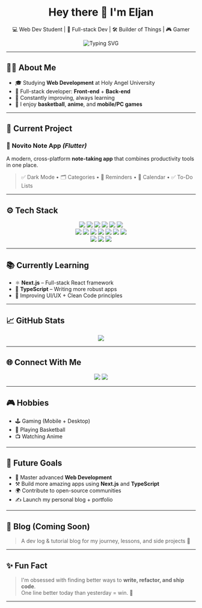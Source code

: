 <!-- Profile Header -->
<h1 align="center">Hey there 👋 I'm Eljan</h1>
<p align="center">💻 Web Dev Student | 🧠 Full-stack Dev | 🛠️ Builder of Things | 🎮 Gamer</p>

<p align="center">
  <img src="https://readme-typing-svg.demolab.com?font=Fira+Code&size=22&pause=1000&center=true&vCenter=true&width=435&lines=Web+Dev+Student+%F0%9F%93%9A;Passionate+about+Tech+%F0%9F%94%A5;Always+Learning+%F0%9F%93%96;Let%27s+Build+Something+Cool!+%F0%9F%9A%80" alt="Typing SVG" />
</p>

---

## 👨‍💻 About Me

- 🎓 Studying **Web Development** at Holy Angel University  
- 🔧 Full-stack developer: **Front-end** + **Back-end**  
- 🧠 Constantly improving, always learning  
- 🏀 I enjoy **basketball**, **anime**, and **mobile/PC games**

---

## 🚧 Current Project

### 📝 **Novito Note App** *(Flutter)*
A modern, cross-platform **note-taking app** that combines productivity tools in one place.

> ✅ Dark Mode • 🗂️ Categories • 🔔 Reminders • 📅 Calendar • ✅ To-Do Lists

---

## ⚙️ Tech Stack

<p align="center">
  <img src="https://img.shields.io/badge/HTML5-E34F26?style=flat-square&logo=html5&logoColor=white"/>
  <img src="https://img.shields.io/badge/CSS3-1572B6?style=flat-square&logo=css3&logoColor=white"/>
  <img src="https://img.shields.io/badge/JavaScript-F7DF1E?style=flat-square&logo=javascript&logoColor=black"/>
  <img src="https://img.shields.io/badge/TypeScript-3178C6?style=flat-square&logo=typescript&logoColor=white"/>
  <img src="https://img.shields.io/badge/Dart-0175C2?style=flat-square&logo=dart&logoColor=white"/>
  <img src="https://img.shields.io/badge/Flutter-02569B?style=flat-square&logo=flutter&logoColor=white"/>
  <br/>
  <img src="https://img.shields.io/badge/Angular-DD0031?style=flat-square&logo=angular&logoColor=white"/>
  <img src="https://img.shields.io/badge/Next.js-000000?style=flat-square&logo=next.js&logoColor=white"/>
  <img src="https://img.shields.io/badge/Node.js-339933?style=flat-square&logo=node.js&logoColor=white"/>
  <img src="https://img.shields.io/badge/MySQL-4479A1?style=flat-square&logo=mysql&logoColor=white"/>
  <img src="https://img.shields.io/badge/MongoDB-4ea94b?style=flat-square&logo=mongodb&logoColor=white"/>
  <img src="https://img.shields.io/badge/Firebase-FFCA28?style=flat-square&logo=firebase&logoColor=black"/>
  <img src="https://img.shields.io/badge/Netlify-00C7B7?style=flat-square&logo=netlify&logoColor=white"/>
  <br/>
  <img src="https://img.shields.io/badge/Git-F05033?style=flat-square&logo=git&logoColor=white"/>
  <img src="https://img.shields.io/badge/GitHub-181717?style=flat-square&logo=github&logoColor=white"/>
  <img src="https://img.shields.io/badge/Notion-000000?style=flat-square&logo=notion&logoColor=white"/>
</p>

---

## 📚 Currently Learning

- ⚛️ **Next.js** – Full-stack React framework  
- 🧠 **TypeScript** – Writing more robust apps  
- 🎨 Improving UI/UX + Clean Code principles

---

## 📈 GitHub Stats

<p align="center">
  <img src="https://github-readme-stats.vercel.app/api?username=eljan123&show_icons=true&theme=dark" />
</p>

---

## 🌐 Connect With Me

<p align="center">
  <a href="https://www.linkedin.com/in/eljan-pamintuan-6149641a0/"><img src="https://img.shields.io/badge/LinkedIn-0077B5?style=flat-square&logo=linkedin&logoColor=white"/></a>
  <a href="https://github.com/eljan123"><img src="https://img.shields.io/badge/GitHub-181717?style=flat-square&logo=github&logoColor=white"/></a>
</p>

---

## 🎮 Hobbies

- 🕹️ Gaming (Mobile + Desktop)  
- 🏀 Playing Basketball  
- 📺 Watching Anime

---

## 🌱 Future Goals

- 🚀 Master advanced **Web Development**
- ⚒️ Build more amazing apps using **Next.js** and **TypeScript**
- 🌍 Contribute to open-source communities
- ✍️ Launch my personal blog + portfolio

---

## 📘 Blog (Coming Soon)

> A dev log & tutorial blog for my journey, lessons, and side projects 🚀

---

## ✨ Fun Fact

> I'm obsessed with finding better ways to **write, refactor, and ship code**.  
> One line better today than yesterday = win. 💪

---
